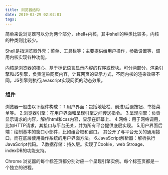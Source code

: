 ```yaml
---
title: 浏览器结构
date: 2019-03-29 02:02:01
tags:
---
```


简单来说浏览器可以分为两个部分，shell+内核，其中shell的种类比较多，内核的种类则比较少。

Shell是指浏览器外壳：菜单、工具栏等；主要提供给用户操作，参数设置等，调用内核实现各种功能。

内核是浏览器的核心，基于标记语言显示内容的程序或模块。可分两部分，渲染引擎和JS引擎，负责渲染网页内容，计算网页的显示方式，不同内核的渲染效果不同。JS引擎则执行javascript实现网页的动态效果。

<!-- more -->

### 组件

浏览器一般由以下组件构成：
1.用户界面：包括地址栏、前进/后退按钮、书签菜单等。
2.浏览器引擎：在用户界面和呈现引擎之间传送指令。
3.呈现引擎：负责显示请求的内容，解析html和css内容，显示在屏幕上、
4.网络：用于网络调用，比如HTTP请求，其接口与平台无关，并为所有平台提供底层实现。
5.用户界面后端：绘制基本的窗口小部件，比如组合框和窗口。 其公开了与平台无关的通用接口，而在底层使用操作系统的用户界面方法。
6.JavaScript解析器：解析执行JavaScript代码。
7.数据存储：持久层。实现了Cookie，web Stroage、indexDB的功能支持。

Chrome 浏览器的每个标签页都分别对应一个呈现引擎实例。每个标签页都是一个独立的进程。